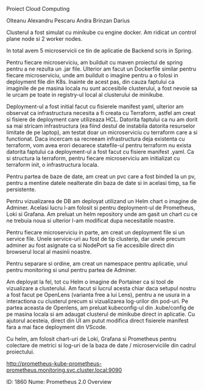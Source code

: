 Proiect Cloud Computing

Olteanu Alexandru
Pescaru Andra
Brinzan Darius

Clusterul a fost simulat cu minikube cu engine docker. Am ridicat un control plane node si 2 worker nodes.

In total avem 5 microservicii ce tin de aplicatie de Backend scris in Spring.

Pentru fiecare microserviciu, am builduit cu maven proiectul de spring pentru a ne rezulta un .jar file. Ulterior am facut un Dockerfile similar pentru fiecare microserviciu, unde am builduit o imagine pentru a o folosi in deployment file din K8s. Inainte de acest pas, din cauza faptului ca imaginile de pe masina locala nu sunt accesibile clusterului, a fost nevoie sa le urcam pe toate in registry-ul local al clusterului de minikube.

Deployment-ul a fost initial facut cu fisierele manifest yaml, ulterior am observat ca infrastructura necesita a fi creata cu Terraform, astfel am creat si fisiere de deployment care utilizeaza HCL. Datorita faptului ca nu am dorit sa mai stricam infrastructura (ea fiind destul de instabila datorita resurselor limitate de pe laptop), am testat doar un microserviciu cu terraform care a si functionat. Daca incercam sa recreeam infrastructura deja existenta cu terraform, vom avea erori deoarece statefile-ul pentru terraform nu exista datorita faptului ca deployment-ul a fost facut cu fisiere manifest .yaml. Ca si structura la terraform, pentru fiecare microserviciu am initializat cu terraform init, o infrastructura locala.

Pentru partea de baze de date, am creat un pvc care a fost binded la un pv, pentru a mentine datele nealterate din baza de date si in acelasi timp, sa fie persistente.

Pentru vizualizarea de DB am deployat utilizand un Helm chart o imagine de Adminer. Acelasi lucru l-am folosit si pentru deployment-ul de Prometheus, Loki si Grafana. Am preluat un helm repository unde am gasit un chart cu ce ne trebuia noua si ulterior l-am modificat dupa necesitatile noastre.

Pentru fiecare microserviciu in parte, am creat un deployment file si un service file. Unele service-uri au fost de tip clusterip, dar unele precum adminer au fost asignate ca si NodePort sa fie accesibile direct din browserul local al masinii noastre.

Pentru separare si ordine, am creat un namespace pentru aplicatie, unul pentru monitoring si unul pentru partea de Adminer. 

Am deployat la fel, tot cu Helm o imagine de Portainer ca si tool de vizualizare a clusterului. Am facut si lucrul acesta chiar daca setupul nostru a fost facut pe OpenLens (varianta free a lui Lens), pentru a ne usura in a interactiona cu clusterul precum si vizualizarea log-urilor din pod-uri. Pe partea aceasta de Openlens, am preluat kubeconfig-ul din .kube/config de pe masina locala si am adaugat clusterul de minikube direct in aplicatie. Cu ajutorul acesteia, direct din UI am putut modifica direct fisierele manifest fara a mai face deployment din VScode.

Cu helm, am folosit chart-uri de Loki, Grafana si Prometheus pentru colectare de metrici si log-uri de la baza de date / microserviciile din cadrul proiectului.

http://prometheus-kube-prometheus-prometheus.monitoring.svc.cluster.local:9090

ID: 1860
Nume: Prometheus 2.0 Overview